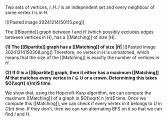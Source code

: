 Two sets of vertices, $I, H$. $I$ is an independent set and every neighbour of some vertex $I$ is in $H$. 

![[Pasted image 20241214150115.png]]

The [[Bipartite]] graph between $I$ and $H$ (which possibly excludes edges between vertices in $H$), has a [[Matching]] of size $|H|$. 

**(1) The [[Bipartite]] graph has a [[Matching]] of size $|H|$**
![[Pasted image 20241214150308.png]]
Therefore, no vertex in $H$ is unmatched, which means that the size of the [[Matching]] is exactly the number of vertices in $H$.

**(2) If $G$ is a [[Bipartite]] graph, then it either has a maximum [[Matching]] $M$ that matches every vertex in $I \subseteq U$ or a crown. Determining this takes $O(\sqrt{ n}m)$ time.**

We show that, using  the Hopcroft-Karp algorithm, we can compute the maximum [[Matching]] of a graph in $O(\sqrt{ n }m)$ time. Once we compute this [[Matching]], we can check if every vertex in it belongs to $U$ in $O(n)$ time. If they don't, then we can run alternating BFS on it so that we can find $I$ and $H$. 
